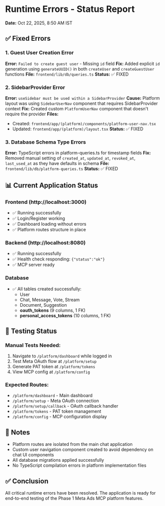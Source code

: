 # Runtime Errors - Status Report

**Date:** Oct 22, 2025, 8:50 AM IST

## ✅ Fixed Errors

### 1. Guest User Creation Error
**Error:** `Failed to create guest user` - Missing `id` field
**Fix:** Added explicit `id` generation using `generateUUID()` in both `createUser` and `createGuestUser` functions
**File:** `frontend/lib/db/queries.ts`
**Status:** ✅ FIXED

### 2. SidebarProvider Error
**Error:** `useSidebar must be used within a SidebarProvider`
**Cause:** Platform layout was using `SidebarUserNav` component that requires SidebarProvider context
**Fix:** Created custom `PlatformUserNav` component that doesn't require the provider
**Files:**
- Created: `frontend/app/(platform)/components/platform-user-nav.tsx`
- Updated: `frontend/app/(platform)/layout.tsx`
**Status:** ✅ FIXED

### 3. Database Schema Type Errors
**Error:** TypeScript errors in platform-queries.ts for timestamp fields
**Fix:** Removed manual setting of `created_at`, `updated_at`, `revoked_at`, `last_used_at` as they have defaults in schema
**File:** `frontend/lib/db/platform-queries.ts`
**Status:** ✅ FIXED

## 📊 Current Application Status

### Frontend (http://localhost:3000)
- ✅ Running successfully
- ✅ Login/Register working
- ✅ Dashboard loading without errors
- ✅ Platform routes structure in place

### Backend (http://localhost:8080)
- ✅ Running successfully
- ✅ Health check responding: `{"status":"ok"}`
- ✅ MCP server ready

### Database
- ✅ All tables created successfully:
  - User
  - Chat, Message, Vote, Stream
  - Document, Suggestion
  - **oauth_tokens** (9 columns, 1 FK)
  - **personal_access_tokens** (10 columns, 1 FK)

## 🧪 Testing Status

### Manual Tests Needed:
1. Navigate to `/platform/dashboard` while logged in
2. Test Meta OAuth flow at `/platform/setup`
3. Generate PAT token at `/platform/tokens`
4. View MCP config at `/platform/config`

### Expected Routes:
- `/platform/dashboard` - Main dashboard
- `/platform/setup` - Meta OAuth connection
- `/platform/setup/callback` - OAuth callback handler
- `/platform/tokens` - PAT token management
- `/platform/config` - MCP configuration display

## 📝 Notes

- Platform routes are isolated from the main chat application
- Custom user navigation component created to avoid dependency on chat UI components
- All database migrations applied successfully
- No TypeScript compilation errors in platform implementation files

## ✅ Conclusion

All critical runtime errors have been resolved. The application is ready for end-to-end testing of the Phase 1 Meta Ads MCP platform features.
